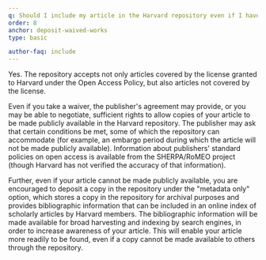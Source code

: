 ```yaml
---
q: Should I include my article in the Harvard repository even if I have gotten a waiver for it?
order: 8
anchor: deposit-waived-works
type: basic

author-faq: include
---
```


Yes. The repository accepts not only articles covered by the license granted to Harvard under the Open Access Policy, but also articles not covered by the license.

Even if you take a waiver, the publisher's agreement may provide, or you may be able to negotiate, sufficient rights to allow copies of your article to be made publicly available in the Harvard repository. The publisher may ask that certain conditions be met, some of which the repository can accommodate (for example, an embargo period during which the article will not be made publicly available). Information about publishers' standard policies on open access is available from the SHERPA/RoMEO project (though Harvard has not verified the accuracy of that information).

Further, even if your article cannot be made publicly available, you are encouraged to deposit a copy in the repository under the "metadata only" option, which stores a copy in the repository for archival purposes and provides bibliographic information that can be included in an online index of scholarly articles by Harvard members. The bibliographic information will be made available for broad harvesting and indexing by search engines, in order to increase awareness of your article. This will enable your article more readily to be found, even if a copy cannot be made available to others through the repository.
